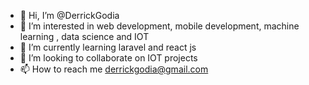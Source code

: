 - 👋 Hi, I’m @DerrickGodia
- 👀 I’m interested in web development, mobile development, machine learning , data science and IOT
- 🌱 I’m currently learning laravel and react js
- 💞️ I’m looking to collaborate on IOT projects
- 📫 How to reach me derrickgodia@gmail.com

<!---
DerrickGodia/DerrickGodia is a ✨ special ✨ repository because its `README.md` (this file) appears on your GitHub profile.
You can click the Preview link to take a look at your changes.
--->
